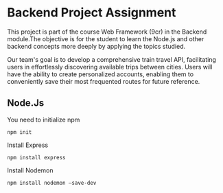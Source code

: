 # Backend Project Assignment

This project is part of the course Web Framework (9cr) in the Backend module.The objective is for the student to learn the Node.js and other backend concepts more deeply by applying the topics studied.

Our team's goal is to develop a comprehensive train travel API, facilitating users in effortlessly discovering available trips between cities. Users will have the ability to create personalized accounts, enabling them to conveniently save their most frequented routes for future reference.



## Node.Js 

You need to initialize npm
```
npm init
```

Install Express
```
npm install express
```


Install Nodemon
```
npm install nodemon —save-dev
```
